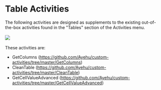 <h1>Table Activities</h1>
The following activities are designed as supplements to the existing out-of-the-box activities found in the "Tables" section of the Activities menu.
<br><br>
<img src="XXX">
<br><br>
These activities are:
<br>
<ul>
<li>GetColumns (<a href="https://github.com/Ayehu/custom-activities/tree/master/GetColumns">https://github.com/Ayehu/custom-activities/tree/master/GetColumns</a>)</li>
<li>CleanTable (<a href="https://github.com/Ayehu/custom-activities/tree/master/CleanTable">https://github.com/Ayehu/custom-activities/tree/master/CleanTable</a>)</li>
<li>GetCellValueAdvanced (<a href="https://github.com/Ayehu/custom-activities/tree/master/GetCellValueAdvanced">https://github.com/Ayehu/custom-activities/tree/master/GetCellValueAdvanced</a>)</li>
</ul>